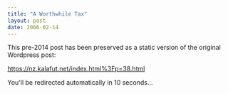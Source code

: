 ```yaml
---
title: "A Worthwhile Tax"
layout: post
date: 2006-02-14
---
```


This pre-2014 post has been preserved as a static version of the original Wordpress post:

https://nz.kalafut.net/index.html%3Fp=38.html

You'll be redirected automatically in 10 seconds...

<head>
  <meta http-equiv="refresh" content="10;url=https://nz.kalafut.net/index.html%3Fp=38.html">
</head>

